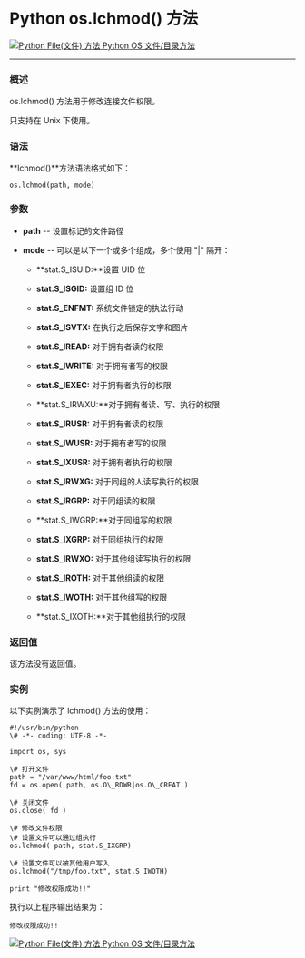 Python os.lchmod() 方法
=====================

 [![Python File(文件) 方法](../images/up.gif) Python OS 文件/目录方法](os-file-methods.html)

* * *

### 概述

os.lchmod() 方法用于修改连接文件权限。

只支持在 Unix 下使用。

### 语法

**lchmod()**方法语法格式如下：
```
os.lchmod(path, mode)
```
### 参数

*   **path** \-\- 设置标记的文件路径
    
*   **mode** \-\- 可以是以下一个或多个组成，多个使用 "|" 隔开：
    
    *   **stat.S_ISUID:**设置 UID 位
        
    *   **stat.S_ISGID:** 设置组 ID 位
        
    *   **stat.S_ENFMT:** 系统文件锁定的执法行动
        
    *   **stat.S_ISVTX:** 在执行之后保存文字和图片
        
    *   **stat.S_IREAD:** 对于拥有者读的权限
        
    *   **stat.S_IWRITE:** 对于拥有者写的权限
        
    *   **stat.S_IEXEC:** 对于拥有者执行的权限
        
    *   **stat.S_IRWXU:**对于拥有者读、写、执行的权限
        
    *   **stat.S_IRUSR:** 对于拥有者读的权限
        
    *   **stat.S_IWUSR:** 对于拥有者写的权限
        
    *   **stat.S_IXUSR:** 对于拥有者执行的权限
        
    *   **stat.S_IRWXG:** 对于同组的人读写执行的权限
        
    *   **stat.S_IRGRP:** 对于同组读的权限
        
    *   **stat.S_IWGRP:**对于同组写的权限
        
    *   **stat.S_IXGRP:** 对于同组执行的权限
        
    *   **stat.S_IRWXO:** 对于其他组读写执行的权限
        
    *   **stat.S_IROTH:** 对于其他组读的权限
        
    *   **stat.S_IWOTH:** 对于其他组写的权限
        
    *   **stat.S_IXOTH:**对于其他组执行的权限
        

### 返回值

该方法没有返回值。

### 实例

以下实例演示了 lchmod() 方法的使用：
```
#!/usr/bin/python
\# -*- coding: UTF-8 -*-

import os, sys

\# 打开文件
path = "/var/www/html/foo.txt"
fd = os.open( path, os.O\_RDWR|os.O\_CREAT )

\# 关闭文件
os.close( fd )

\# 修改文件权限
\# 设置文件可以通过组执行
os.lchmod( path, stat.S_IXGRP)

\# 设置文件可以被其他用户写入
os.lchmod("/tmp/foo.txt", stat.S_IWOTH)

print "修改权限成功!!"
```
执行以上程序输出结果为：
```
修改权限成功!!
```
 [![Python File(文件) 方法](../images/up.gif) Python OS 文件/目录方法](os-file-methods.html)